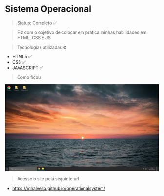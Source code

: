 <h1>Sistema Operacional</h1>



> Status: Completo ✅


> Fiz com o objetivo de colocar em prática minhas habilidades em HTML, CSS E JS

> Tecnologias utilizadas ⚙️
+ HTML5 ✅
+ CSS ✅
+ JAVASCRIPT ✅

> Como ficou
<img src="./public/img/os.png">


> Acesse o site pela seguinte url
+  https://mhalvesb.github.io/operationalsystem/


